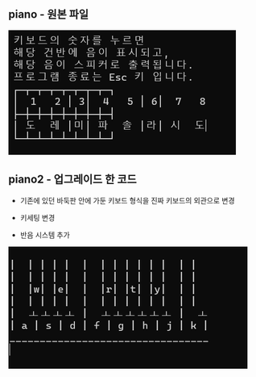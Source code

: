 ## piano - 원본 파일

![이미지](./img/1.png)

## piano2 - 업그레이드 한 코드

- 기존에 있던 바둑판 안에 가둔 키보드 형식을 진짜 키보드의 외관으로 변경

- 키세팅 변경

- 반음 시스템 추가

![이미지](./img/2.png)
